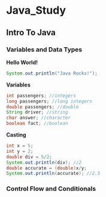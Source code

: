 # Java_Study
## Intro To Java
### Variables and Data Types
**Hello World!**
```java
System.out.println("Java Rocks!");
```
**Variables**
```java
int passengers; //integers
long passengers; //long integers
double passengers; //double
String driver; //string
char answer; //character
boolean fact; //boolean
```
**Casting**
```java
int x = 5;
int y = 2;
double div = 5/2;
System.out.println(div); //2
double accurate = (double)x/y;
System.out.println(accurate); //2.5
```
### Control Flow and Conditionals
